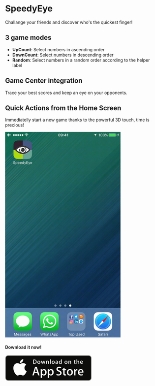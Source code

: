 # SpeedyEye
Challange your friends and discover who's the quickest finger!

## 3 game modes
* **UpCount**: Select numbers in ascending order
* **DownCount**: Select numbers in descending order
* **Random**: Select numbers in a random order according to the helper label

## Game Center integration
Trace your best scores and keep an eye on your opponents.

## Quick Actions from the Home Screen
Immediatelly start a new game thanks to the powerful 3D touch, time is precious!

<img src="/images/3dtouch.gif?raw=true" width="375">

#### Download it now!
[![Dowload it from the App Store](/images/Download_badge.png?raw=true)](https://itunes.apple.com/app/speedyeye/id1058077458?mt=8)

